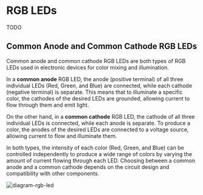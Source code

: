 # RGB LEDs

TODO

## Common Anode and Common Cathode RGB LEDs

Common anode and common cathode RGB LEDs are both types of RGB LEDs used in electronic devices for color mixing and illumination.

In a **common anode** RGB LED, the anode (positive terminal) of all three individual LEDs (Red, Green, and Blue) are connected, while each cathode (negative terminal) is separate. This means that to illuminate a specific color, the cathodes of the desired LEDs are grounded, allowing current to flow through them and emit light.

On the other hand, in a **common cathode** RGB LED, the cathode of all three individual LEDs is connected, while each anode is separate. To produce a color, the anodes of the desired LEDs are connected to a voltage source, allowing current to flow and illuminate them.

In both types, the intensity of each color (Red, Green, and Blue) can be controlled independently to produce a wide range of colors by varying the amount of current flowing through each LED. Choosing between a common anode and a common cathode depends on the circuit design and compatibility with other components.

![diagram-rgb-led](assets/diagram-rgb-led.png)